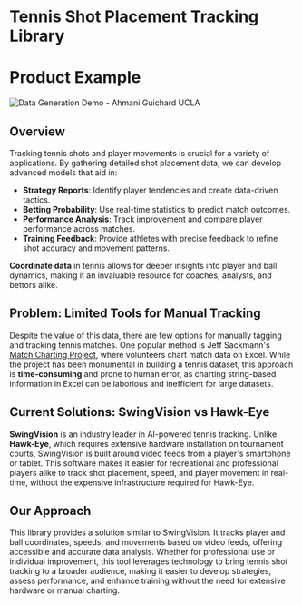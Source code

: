 # Tennis Shot Placement Tracking Library

# Product Example

![Data Generation Demo - Ahmani Guichard UCLA](./rally_demo_ahmani.gif)

## Overview

Tracking tennis shots and player movements is crucial for a variety of applications. By gathering detailed shot placement data, we can develop advanced models that aid in:

- **Strategy Reports**: Identify player tendencies and create data-driven tactics.
- **Betting Probability**: Use real-time statistics to predict match outcomes.
- **Performance Analysis**: Track improvement and compare player performance across matches.
- **Training Feedback**: Provide athletes with precise feedback to refine shot accuracy and movement patterns.

**Coordinate data** in tennis allows for deeper insights into player and ball dynamics, making it an invaluable resource for coaches, analysts, and bettors alike.

## Problem: Limited Tools for Manual Tracking

Despite the value of this data, there are few options for manually tagging and tracking tennis matches. One popular method is Jeff Sackmann's [Match Charting Project](https://www.tennisabstract.com/charting/), where volunteers chart match data on Excel. While the project has been monumental in building a tennis dataset, this approach is **time-consuming** and prone to human error, as charting string-based information in Excel can be laborious and inefficient for large datasets.

## Current Solutions: SwingVision vs Hawk-Eye

**SwingVision** is an industry leader in AI-powered tennis tracking. Unlike **Hawk-Eye**, which requires extensive hardware installation on tournament courts, SwingVision is built around video feeds from a player's smartphone or tablet. This software makes it easier for recreational and professional players alike to track shot placement, speed, and player movement in real-time, without the expensive infrastructure required for Hawk-Eye.

## Our Approach

This library provides a solution similar to SwingVision. It tracks player and ball coordinates, speeds, and movements based on video feeds, offering accessible and accurate data analysis. Whether for professional use or individual improvement, this tool leverages technology to bring tennis shot tracking to a broader audience, making it easier to develop strategies, assess performance, and enhance training without the need for extensive hardware or manual charting.
